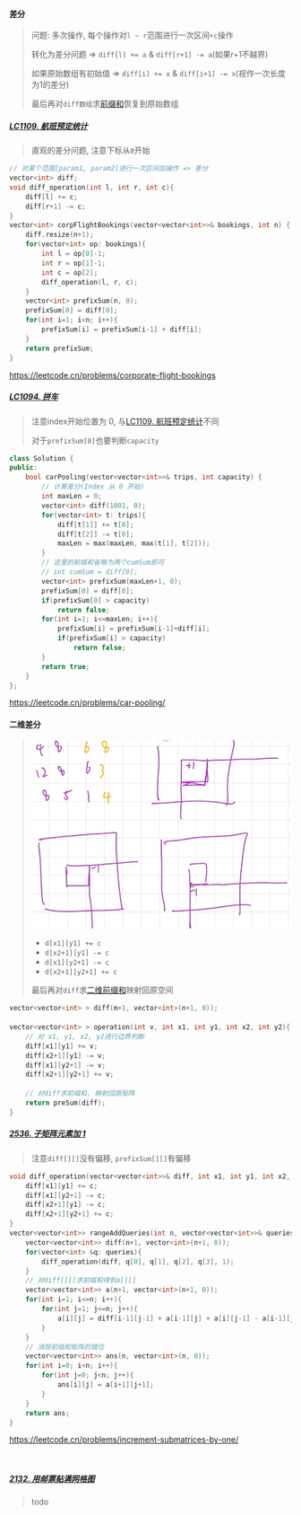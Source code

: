 #### 差分

> 问题: 多次操作, 每个操作对`l ~ r`范围进行一次区间`+c`操作
> 
> 转化为差分问题 => `diff[l] += a` & `diff[r+1] -= a`(如果r+1不越界)
>
> 如果原始数组有初始值 => `diff[i] += x` & `diff[i+1] -= x`(视作一次长度为1的差分)
> 
> 最后再对`diff数组`求[前缀和](/markdown/%E4%B8%93%E9%A2%98%20-%20%E5%89%8D%E7%BC%80%E5%92%8C.md)恢复到原始数组


##### [LC1109. 航班预定统计](/workspace/1109.%E8%88%AA%E7%8F%AD%E9%A2%84%E8%AE%A2%E7%BB%9F%E8%AE%A1.cpp)

> 直观的差分问题, 注意下标从`0`开始

```CPP
// 对某个范围[param1, param2]进行一次区间加操作 => 差分
vector<int> diff;
void diff_operation(int l, int r, int c){
    diff[l] += c;
    diff[r+1] -= c;
}
vector<int> corpFlightBookings(vector<vector<int>>& bookings, int n) {
    diff.resize(n+1);
    for(vector<int> op: bookings){
        int l = op[0]-1;
        int r = op[1]-1;
        int c = op[2];
        diff_operation(l, r, c);
    }
    vector<int> prefixSum(n, 0);
    prefixSum[0] = diff[0];
    for(int i=1; i<n; i++){
        prefixSum[i] = prefixSum[i-1] + diff[i];
    }
    return prefixSum;
}
```
https://leetcode.cn/problems/corporate-flight-bookings


##### [LC1094. 拼车](/workspace/1094.%E6%8B%BC%E8%BD%A6.cpp)

> 注意index开始位置为 0, 与[LC1109. 航班预定统计](/markdown/%E4%B8%93%E9%A2%98%20-%20%E5%B7%AE%E5%88%86.md#lc1109-%E8%88%AA%E7%8F%AD%E9%A2%84%E5%AE%9A%E7%BB%9F%E8%AE%A1)不同
> 
> 对于`prefixSum[0]`也要判断`capacity`

```CPP
class Solution {
public:
    bool carPooling(vector<vector<int>>& trips, int capacity) {
        // 计算差分(Index 从 0 开始)
        int maxLen = 0;
        vector<int> diff(1001, 0);
        for(vector<int> t: trips){
            diff[t[1]] += t[0];
            diff[t[2]] -= t[0];
            maxLen = max(maxLen, max(t[1], t[2]));
        }
        // 这里的前缀和省略为两个cumSum即可
        // int cumSum = diff[0];
        vector<int> prefixSum(maxLen+1, 0);
        prefixSum[0] = diff[0];
        if(prefixSum[0] > capacity)
            return false;
        for(int i=1; i<=maxLen; i++){
            prefixSum[i] = prefixSum[i-1]+diff[i];
            if(prefixSum[i] > capacity)
                return false;
        }
        return true;
    }
};
```
https://leetcode.cn/problems/car-pooling/



#### 二维差分

> ![二维差分](/appendix/%E4%BA%8C%E7%BB%B4%E5%B7%AE%E5%88%86.png)
> 
> - `d[x1][y1] += c`
> - `d[x2+1][y1] -= c`
> - `d[x1][y2+1] -= c`
> - `d[x2+1][y2+1] += c`
> 
> 最后再对`diff`求[二维前缀和](/markdown/%E4%B8%93%E9%A2%98%20-%20%E5%89%8D%E7%BC%80%E5%92%8C.md#%E4%BA%8C%E7%BB%B4%E5%89%8D%E7%BC%80%E5%92%8C)映射回原空间

```CPP
vector<vector<int> > diff(m+1, vector<int>(n+1, 0));

vector<vector<int> > operation(int v, int x1, int y1, int x2, int y2){
    // 对 x1, y1, x2, y2进行边界判断
    diff[x1][y1] += v;
    diff[x2+1][y1] -= v;
    diff[x1][y2+1] -= v;
    diff[x2+1][y2+1] += v;

    // 对diff求前缀和, 映射回原矩阵
    return preSum(diff);
}
```


##### [2536. 子矩阵元素加 1](/record/2023/Weekly%20328.md)

> 注意`diff[][]`没有偏移, `prefixSum[][]`有偏移

```CPP
void diff_operation(vector<vector<int>>& diff, int x1, int y1, int x2, int y2, int c){
    diff[x1][y1] += c;
    diff[x1][y2+1] -= c;
    diff[x2+1][y1] -= c;
    diff[x2+1][y2+1] += c;
}
vector<vector<int>> rangeAddQueries(int n, vector<vector<int>>& queries) {
    vector<vector<int>> diff(n+1, vector<int>(n+1, 0));
    for(vector<int> &q: queries){
        diff_operation(diff, q[0], q[1], q[2], q[3], 1);
    }
    // 对diff[][]求前缀和得到a[][]
    vector<vector<int>> a(n+1, vector<int>(n+1, 0));
    for(int i=1; i<=n; i++){
        for(int j=1; j<=n; j++){
            a[i][j] = diff[i-1][j-1] + a[i-1][j] + a[i][j-1] - a[i-1][j-1];
        }
    }
    // 消除前缀和矩阵的错位
    vector<vector<int>> ans(n, vector<int>(n, 0));
    for(int i=0; i<n; i++){
        for(int j=0; j<n; j++){
            ans[i][j] = a[i+1][j+1];
        }
    }
    return ans;
}
```
https://leetcode.cn/problems/increment-submatrices-by-one/

<br/>

##### [2132. 用邮票贴满网格图](https://leetcode.cn/problems/stamping-the-grid/)

> todo